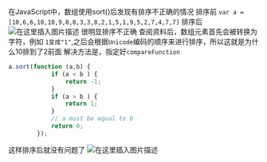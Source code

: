 ﻿在JavaScript中，数组使用sort()后发现有排序不正确的情况
排序前
`var a = [10,6,6,10,10,9,8,8,3,3,8,2,1,5,1,9,5,2,7,4,7,7]`
排序后
![在这里插入图片描述](https://img-blog.csdnimg.cn/20200612184236415.png)
很明显排序不正确
查阅资料后，数组元素首先会被转换为字符，例如
`1变成"1"`,之后会根据`Unicode`编码的顺序来进行排序，所以这就是为什么10排到了2前面
解决方法是，指定好`compareFunction`

```javascript
a.sort(function (a,b) {
            if (a < b ) {    
                return -1;
            }
            if (a > b ) {
                return 1;
            }
            // a must be equal to b
            return 0;
        });
```
这样排序后就没有问题了
![在这里插入图片描述](https://img-blog.csdnimg.cn/20200612184712374.png?x-oss-process=image/watermark,type_ZmFuZ3poZW5naGVpdGk,shadow_10,text_aHR0cHM6Ly9ibG9nLmNzZG4ubmV0L2xpdWFybXlsaXU=,size_16,color_FFFFFF,t_70)



